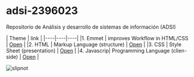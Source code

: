 # adsi-2396023
Repositorio de Análisis y desarrollo de sistemas de información (ADSI)

| Theme | link |
|----|----|----|
|1. Emmet    | improves Workflow in HTML/CSS     | [Open](01-emmet/)     |
|2. HTML     | Markup Language (structure)       | [Open](02-html/)      |
|3. CSS      | Style Sheet (presentation)        | [Open](03-CSS/)       |
|4. Javascrip| Programming Language (clien-side) | [Open](04-javascrip/) | 

![slipnot](https://www.todorock.com/wp-content/uploads/2019/01/slipknot.jpg)

